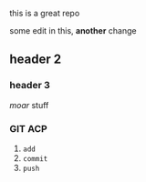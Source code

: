 this is a great repo

some edit in this, **another** change

## header 2

### header 3

_moar_ stuff

### GIT ACP

1. `add`
2. `commit`
3. `push`

